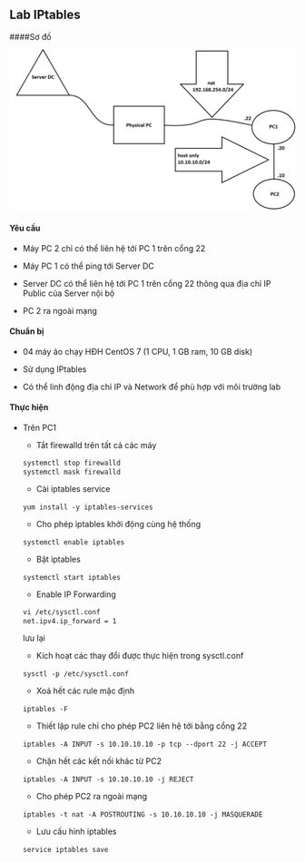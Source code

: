 ## Lab IPtables

####Sơ đồ

<img src="img/12.png">

#### Yêu cầu

- Máy PC 2 chỉ có thể liên hệ tới PC 1 trên cổng 22

- Máy PC 1 có thể ping tới Server DC

- Server DC có thể liên hệ tới PC 1 trên cổng 22 thông qua địa chỉ IP Public của Server nội bộ

- PC 2 ra ngoài mạng

#### Chuẩn bị 

- 04 máy ảo chạy HĐH CentOS 7 (1 CPU, 1 GB ram, 10 GB disk)

- Sử dụng IPtables

- Có thể linh động địa chỉ IP và Network để phù hợp với môi trường lab

#### Thực hiện

- Trên PC1

	- Tắt firewalld trên tất cả các máy
	
	```
	systemctl stop firewalld
	systemctl mask firewalld
	```
	
	- Cài iptables service
	
	`yum install -y iptables-services`
	
	- Cho phép iptables khởi động cùng hệ thống
	
	`systemctl enable iptables`
	
	- Bật iptables
	
	`systemctl start iptables`
	
	- Enable IP Forwarding
	
	```
	vi /etc/sysctl.conf
	net.ipv4.ip_forward = 1
	```
	
	lưu lại
	
	- Kích hoạt các thay đổi được thực hiện trong sysctl.conf
	
	`sysctl -p /etc/sysctl.conf`
	
	- Xoá hết các rule mặc định
	
	`iptables -F`
	
	- Thiết lập rule chỉ cho phép PC2 liên hệ tới bằng cổng 22
	
	`iptables -A INPUT -s 10.10.10.10 -p tcp --dport 22 -j ACCEPT`
	
	- Chặn hết các kết nối khác từ PC2
	
	`iptables -A INPUT -s 10.10.10.10 -j REJECT`
	
	- Cho phép PC2 ra ngoài mạng
	
	`iptables -t nat -A POSTROUTING -s 10.10.10.10 -j MASQUERADE`
	
	- Lưu cấu hình iptables
	
	`service iptables save`
